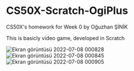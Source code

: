 # CS50X-Scratch-OgiPlus
CS50X's homework for Week 0 by Oğuzhan ŞİNİK

This is basicly video game, developed in Scratch

![Ekran görüntüsü 2022-07-08 000828](https://user-images.githubusercontent.com/108802411/177871804-f24dc0ff-be0e-4930-8e04-cd66a67a4e79.png)
![Ekran görüntüsü 2022-07-08 000845](https://user-images.githubusercontent.com/108802411/177871813-28180385-a2a2-44ce-8917-f4d1ec93027d.png)
![Ekran görüntüsü 2022-07-08 000905](https://user-images.githubusercontent.com/108802411/177871823-404ea5ed-856f-4b91-a57f-891c2a3e0874.png)
